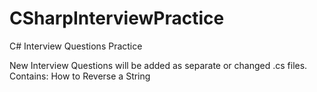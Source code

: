 # CSharpInterviewPractice
C# Interview Questions Practice

New Interview Questions will be added as separate or changed .cs files.
Contains: How to Reverse a String
